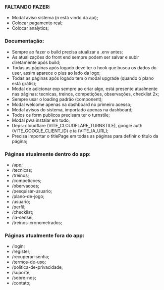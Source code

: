 ### FALTANDO FAZER:
- Modal aviso sistema (n está vindo da api);
- Colocar pagamento real;
- Colocar analytics;


### Documentação:
- Sempre ao fazer o build precisa atualizar a .env antes;
- As atualizações do front end sempre podem ser salvar e subir diretamente após build;
- Todas as páginas após logado deve ter o hook que busca os dados do user, assim aparece o plus ao lado da logo;
- Todas as páginas após logado tem o modal upgrade (quando o plano está grátis);
- Modal de adicionar exp sempre ao criar algo, está presente atualmente nas páginas: tecnicas, treinos, competições, observações, checklist 2x;
- Sempre usar o loading padrão (component);
- Modal welcome apenas na dashboard no primeiro acesso;
- Modal avisos do sistema, importado apenas na dashboard;
- Todos os form publicos precisam ter o turnstile;
- Modal pwa instalar em tudo;
- Deps: cloudflare (VITE_CLOUDFLARE_TURNSTILE), google auth (VITE_GOOGLE_CLIENT_ID) e ia (VITE_IA_URL);
- Precisa importar o titlePage em todas as páginas para definir o titulo da página;

### Páginas atualmente dentro do app:
- /app;
- /tecnicas;
- /treinos;
- /competicoes;
- /obervacoes;
- /pesquisar-usuario;
- /plano-de-jogo;
- /usuario;
- /perfil;
- /checklist;
- /ia-sensei;
- /treinos-cronometrados;

### Páginas atualmente fora do app:
- /login;
- /register;
- /recuperar-senha;
- /termos-de-uso;
- /politica-de-privacidade;
- /suporte;
- /sobre-nos;
- /contato;


